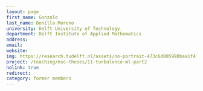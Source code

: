 ```yaml
---
layout: page
first_name: Gonzalo
last_name: Bonilla Moreno
university: Delft University of Technology
department: Delft Institute of Applied Mathematics
address:
email:
website:
img: https://research.tudelft.nl/assets/no-portrait-473c6d005990baa1f418d9c668dcd4ec.png
project: /teaching/msc-theses/11-turbulence-ml-part2
nolink: true
redirect:
category: former members
---
```

